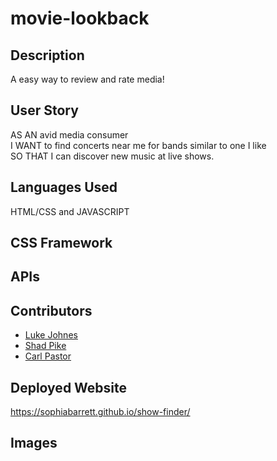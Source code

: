 # movie-lookback

## Description
A easy way to review and rate media!

## User Story
AS AN avid media consumer<br>
I WANT to find concerts near me for bands similar to one I like<br>
SO THAT I can discover new music at live shows.

## Languages Used
HTML/CSS and JAVASCRIPT

## CSS Framework


## APIs



## Contributors
* [Luke Johnes](https://github.com/lukejohnsen)
* [Shad Pike](https://github.com/huf0)
* [Carl Pastor](https://github.com/carlpastor)

## Deployed Website
https://sophiabarrett.github.io/show-finder/

## Images
